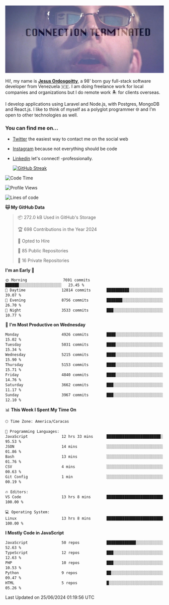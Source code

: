 ![hackers movie reference](./disconnected.jpg)

Hi!, my name is [**Jesus Ordosgoitty**](https://jodaz.dev), a 98' born guy full-stack software developer from Venezuela 🇻🇪. I am doing freelance work for local companies and organizations but I do remote work 🏝️ for clients overseas. 

I develop applications using Laravel and Node.js, with Postgres, MongoDB and React.js. I like to think of myself as a polyglot programmer 🌐 and I'm open to other technologies as well.

### You can find me on...

- [Twitter](https://twitter.com/jodaz_) the easiest way to contact me on the social web
- [Instagram](https://instagram.com/jodaz_) because not everything should be code
- [Linkedin](https://linkedin.com/in/jodaz) let's connect! -professionally.


    [![GitHub Streak](https://streak-stats.demolab.com?user=jodaz&theme=tokyonight)](https://git.io/streak-stats)

<!--START_SECTION:waka-->
![Code Time](http://img.shields.io/badge/Code%20Time-6%2C490%20hrs%2036%20mins-blue)

![Profile Views](http://img.shields.io/badge/Profile%20Views-3-blue)

![Lines of code](https://img.shields.io/badge/From%20Hello%20World%20I%27ve%20Written-83.5%20million%20lines%20of%20code-blue)

**🐱 My GitHub Data** 

> 📦 272.0 kB Used in GitHub's Storage 
 > 
> 🏆 698 Contributions in the Year 2024
 > 
> 💼 Opted to Hire
 > 
> 📜 85 Public Repositories 
 > 
> 🔑 16 Private Repositories 
 > 
**I'm an Early 🐤** 

```text
🌞 Morning                7691 commits        ██████░░░░░░░░░░░░░░░░░░░   23.45 % 
🌆 Daytime                12814 commits       ██████████░░░░░░░░░░░░░░░   39.07 % 
🌃 Evening                8756 commits        ███████░░░░░░░░░░░░░░░░░░   26.70 % 
🌙 Night                  3533 commits        ███░░░░░░░░░░░░░░░░░░░░░░   10.77 % 
```
📅 **I'm Most Productive on Wednesday** 

```text
Monday                   4926 commits        ████░░░░░░░░░░░░░░░░░░░░░   15.02 % 
Tuesday                  5031 commits        ████░░░░░░░░░░░░░░░░░░░░░   15.34 % 
Wednesday                5215 commits        ████░░░░░░░░░░░░░░░░░░░░░   15.90 % 
Thursday                 5153 commits        ████░░░░░░░░░░░░░░░░░░░░░   15.71 % 
Friday                   4840 commits        ████░░░░░░░░░░░░░░░░░░░░░   14.76 % 
Saturday                 3662 commits        ███░░░░░░░░░░░░░░░░░░░░░░   11.17 % 
Sunday                   3967 commits        ███░░░░░░░░░░░░░░░░░░░░░░   12.10 % 
```


📊 **This Week I Spent My Time On** 

```text
🕑︎ Time Zone: America/Caracas

💬 Programming Languages: 
JavaScript               12 hrs 33 mins      ████████████████████████░   95.53 % 
JSON                     14 mins             ░░░░░░░░░░░░░░░░░░░░░░░░░   01.86 % 
Bash                     13 mins             ░░░░░░░░░░░░░░░░░░░░░░░░░   01.76 % 
CSV                      4 mins              ░░░░░░░░░░░░░░░░░░░░░░░░░   00.63 % 
Git Config               1 min               ░░░░░░░░░░░░░░░░░░░░░░░░░   00.19 % 

🔥 Editors: 
VS Code                  13 hrs 8 mins       █████████████████████████   100.00 % 

💻 Operating System: 
Linux                    13 hrs 8 mins       █████████████████████████   100.00 % 
```

**I Mostly Code in JavaScript** 

```text
JavaScript               50 repos            █████████████░░░░░░░░░░░░   52.63 % 
TypeScript               12 repos            ███░░░░░░░░░░░░░░░░░░░░░░   12.63 % 
PHP                      10 repos            ███░░░░░░░░░░░░░░░░░░░░░░   10.53 % 
Python                   9 repos             ██░░░░░░░░░░░░░░░░░░░░░░░   09.47 % 
HTML                     5 repos             █░░░░░░░░░░░░░░░░░░░░░░░░   05.26 % 
```




 Last Updated on 25/06/2024 01:19:56 UTC
<!--END_SECTION:waka-->
